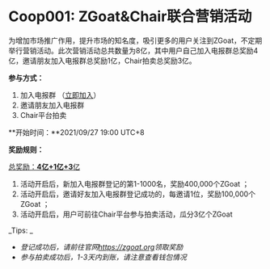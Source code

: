# Coop001: ZGoat\&Chair联合营销活动



为增加市场推广作用，提升市场的知名度，吸引更多的用户关注到ZGoat，不定期举行营销活动。此次营销活动总共数量为8亿，其中用户自己加入电报群总奖励4亿，邀请朋友加入电报群总奖励1亿，Chair拍卖总奖励3亿。

**参与方式：**

1. 加入电报群 （[立即加入](https://t.me/zgoat\_org)）
2. 邀请朋友加入电报群
3. Chair平台拍卖

**开始时间：**2021/09/27 19:00 UTC+8

**奖励规则：**

[总奖励：**4亿+1亿+3**亿](https://zgoat.org)

1. 活动开启后，新加入电报群登记的第1-1000名，奖励400,000个ZGoat ；
2. 活动开启后，邀请好友加入电报群登记成功的，每邀请1位，奖励100,000个ZGoat ；
3. 活动开启后，用户可前往Chair平台参与拍卖活动，瓜分3亿个ZGoat



_Tips: _

* _登记成功后，请前往官网_[_https://zgoat.org_](https://zgoat.org)_领取奖励_
* _参与拍卖成功后，1-3天内到账，请注意查看钱包情况_

